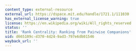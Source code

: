 ```yaml
---
content_type: external-resource
external_url: https://dspace.mit.edu/handle/1721.1/111030
has_external_license_warning: true
license: https://en.wikipedia.org/wiki/All_rights_reserved
status: ''
title: 'Rank Centrality: Ranking from Pairwise Companions'
uid: d665109c-d370-4d24-9ad3-797e6db01546
wayback_url: ''
---
```

